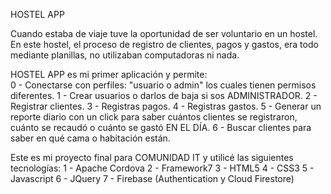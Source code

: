 HOSTEL APP

Cuando estaba de viaje tuve la oportunidad de ser voluntario en un hostel. En este hostel, el proceso de registro de clientes, 
pagos y gastos, era todo mediante planillas, no utilizaban computadoras ni nada.

HOSTEL APP es mi primer aplicación y permite:<br>
0 - Conectarse con perfiles: "usuario o admin" los cuales tienen permisos diferentes.
1 - Crear usuarios o darlos de baja si sos ADMINISTRADOR.
2 - Registrar clientes.
3 - Registras pagos.
4 - Registras gastos.
5 - Generar un reporte diario con un click para saber cuántos clientes se registraron, cuánto se recaudó o cuánto se gastó EN EL DÍA.
6 - Buscar clientes para saber en qué cama o habitación están.

Este es mi proyecto final para COMUNIDAD IT y utilicé las siguientes tecnologías:
1 - Apache Cordova
2 - Framework7
3 - HTML5
4 - CSS3
5 - Javascript
6 - JQuery
7 - Firebase (Authentication y Cloud Firestore)


